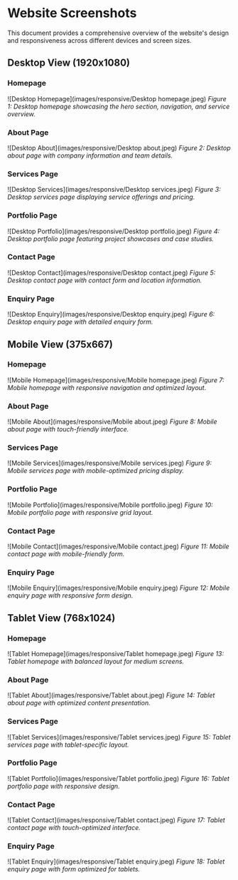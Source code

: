# Website Screenshots

This document provides a comprehensive overview of the website's design and responsiveness across different devices and screen sizes.

## Desktop View (1920x1080)

### Homepage
![Desktop Homepage](images/responsive/Desktop homepage.jpeg)
*Figure 1: Desktop homepage showcasing the hero section, navigation, and service overview.*

### About Page
![Desktop About](images/responsive/Desktop about.jpeg)
*Figure 2: Desktop about page with company information and team details.*

### Services Page
![Desktop Services](images/responsive/Desktop services.jpeg)
*Figure 3: Desktop services page displaying service offerings and pricing.*

### Portfolio Page
![Desktop Portfolio](images/responsive/Desktop portfolio.jpeg)
*Figure 4: Desktop portfolio page featuring project showcases and case studies.*

### Contact Page
![Desktop Contact](images/responsive/Desktop contact.jpeg)
*Figure 5: Desktop contact page with contact form and location information.*

### Enquiry Page
![Desktop Enquiry](images/responsive/Desktop enquiry.jpeg)
*Figure 6: Desktop enquiry page with detailed enquiry form.*

## Mobile View (375x667)

### Homepage
![Mobile Homepage](images/responsive/Mobile homepage.jpeg)
*Figure 7: Mobile homepage with responsive navigation and optimized layout.*

### About Page
![Mobile About](images/responsive/Mobile about.jpeg)
*Figure 8: Mobile about page with touch-friendly interface.*

### Services Page
![Mobile Services](images/responsive/Mobile services.jpeg)
*Figure 9: Mobile services page with mobile-optimized pricing display.*

### Portfolio Page
![Mobile Portfolio](images/responsive/Mobile portfolio.jpeg)
*Figure 10: Mobile portfolio page with responsive grid layout.*

### Contact Page
![Mobile Contact](images/responsive/Mobile contact.jpeg)
*Figure 11: Mobile contact page with mobile-friendly form.*

### Enquiry Page
![Mobile Enquiry](images/responsive/Mobile enquiry.jpeg)
*Figure 12: Mobile enquiry page with responsive form design.*

## Tablet View (768x1024)

### Homepage
![Tablet Homepage](images/responsive/Tablet homepage.jpeg)
*Figure 13: Tablet homepage with balanced layout for medium screens.*

### About Page
![Tablet About](images/responsive/Tablet about.jpeg)
*Figure 14: Tablet about page with optimized content presentation.*

### Services Page
![Tablet Services](images/responsive/Tablet services.jpeg)
*Figure 15: Tablet services page with tablet-specific layout.*

### Portfolio Page
![Tablet Portfolio](images/responsive/Tablet portfolio.jpeg)
*Figure 16: Tablet portfolio page with responsive design.*

### Contact Page
![Tablet Contact](images/responsive/Tablet contact.jpeg)
*Figure 17: Tablet contact page with touch-optimized interface.*

### Enquiry Page
![Tablet Enquiry](images/responsive/Tablet enquiry.jpeg)
*Figure 18: Tablet enquiry page with form optimized for tablets.*
